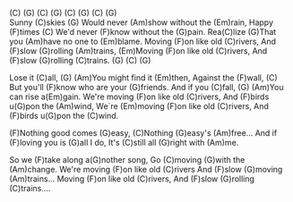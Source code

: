 (C)  (G)  (C)  (G)  (C)  (G)  (C)  (G)  
Sunny (C)skies 
(G) Would never (Am)show without the (Em)rain,
Happy (F)times 
(C) We'd never (F)know without the (G)pain.
Rea(C)lize 
(G)That you (Am)have no one to (Em)blame.
Moving (F)on like old (C)rivers,
And (F)slow (G)rolling (Am)trains,
(Em)Moving (F)on like old (C)rivers,
And (F)slow (G)rolling (C)trains.  (G)  (C)  (G)  

Lose it (C)all, 
(G) (Am)You might find it (Em)then,
Against the (F)wall, 
(C) But you'll (F)know who are your (G)friends.
And if you (C)fall, 
(G) (Am)You can rise a(Em)gain.
We're moving (F)on like old (C)rivers,
And (F)birds u(G)pon the (Am)wind,
We´re (Em)moving (F)on like old (C)rivers,
And (F)birds u(G)pon the (C)wind.

(F)Nothing good comes (G)easy,
(C)Nothing (G)easy's (Am)free...
And if (F)loving you is (G)all I do,
It's (C)still all (G)right with (Am)me.

So we (F)take along a(G)nother song,
Go (C)moving (G)with the (Am)change.
We're moving (F)on like old (C)rivers
And (F)slow (G)moving (Am)trains...
Moving (F)on like old (C)rivers,
And (F)slow (G)rolling (C)trains....

